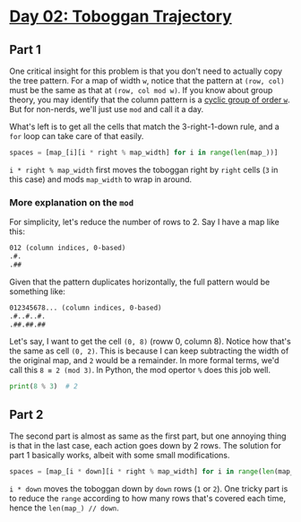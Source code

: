 # [Day 02: Toboggan Trajectory](https://adventofcode.com/2020/day/3)

## Part 1

One critical insight for this problem is that you don't need to actually copy the
tree pattern. For a map of width `w`, notice that the pattern at `(row, col)` must
be the same as that at `(row, col mod w)`. If you know about group theory, you may
identify that the column pattern is a
[cyclic group of order `w`](https://en.wikipedia.org/wiki/Cyclic_group). But for
non-nerds, we'll just use `mod` and call it a day.

What's left is to get all the cells that match the 3-right-1-down rule, and a
`for` loop can take care of that easily.

```py
spaces = [map_[i][i * right % map_width] for i in range(len(map_))]
```

`i * right % map_width` first moves the toboggan right by `right` cells (`3` in
this case) and mods `map_width` to wrap in around.

### More explanation on the `mod`

For simplicity, let's reduce the number of rows to 2. Say I have a map like this:

```txt
012 (column indices, 0-based)
.#.
.##
```

Given that the pattern duplicates horizontally, the full pattern would be something like:

```txt
012345678... (column indices, 0-based)
.#..#..#.
.##.##.##
```

Let's say, I want to get the cell `(0, 8)` (roww 0, column 8). Notice how that's
the same as cell `(0, 2)`. This is because I can keep subtracting the width of the
original map, and `2` would be a remainder. In more formal terms, we'd call this
`8 ≡ 2 (mod 3)`. In Python, the mod opertor `%` does this job well.

```py
print(8 % 3)  # 2
```

## Part 2

The second part is almost as same as the first part, but one annoying thing is that
in the last case, each action goes down by 2 rows. The solution for part 1
basically works, albeit with some small modifications.

```py
spaces = [map_[i * down][i * right % map_width] for i in range(len(map_) // down)]
```

`i * down` moves the toboggan down by `down` rows (`1` or `2`). One tricky part is
to reduce the `range` according to how many rows that's covered each time, hence
the `len(map_) // down`.
